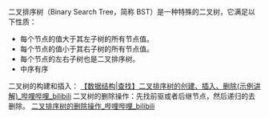 二叉排序树（Binary Search Tree，简称 BST）是一种特殊的二叉树，它满足以下性质：

- 每个节点的值大于其左子树的所有节点值。
- 每个节点的值小于其右子树的所有节点值。
- 每个节点的左右子树也是二叉排序树。
- 中序有序

二叉树的构建和插入：
[【数据结构|查找】二叉排序树的创建、插入、删除(示例讲解)\_哔哩哔哩\_bilibili](https://www.bilibili.com/video/BV1fr4y1j7su/?spm_id_from=333.337.search-card.all.click&vd_source=32df909fac373c11c24a1efc86feda74)
二叉树的删除操作：先找前驱或者后继节点，然后递归的去删除。
[二叉排序树的删除操作\_哔哩哔哩\_bilibili](https://www.bilibili.com/video/BV1ke4y1q73k/?spm_id_from=333.337.search-card.all.click&vd_source=32df909fac373c11c24a1efc86feda74)
